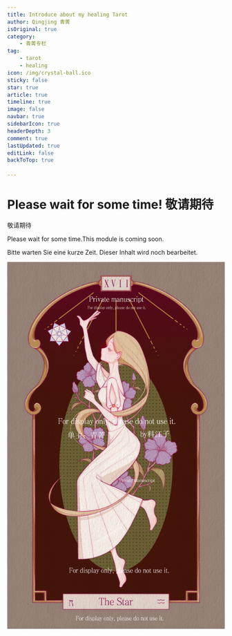 ```yaml
---
title: Introduce about my healing Tarot
author: Qingjing 青菁
isOriginal: true
category: 
    - 青菁专栏
tag:
    - tarot
    - healing
icon: /img/crystal-ball.ico
sticky: false
star: true
article: true
timeline: true
image: false
navbar: true
sidebarIcon: true
headerDepth: 3
comment: true
lastUpdated: true
editLink: false
backToTop: true

---
```




# Please wait for some time! 敬请期待

敬请期待

Please wait for some time.This module is coming soon. 

Bitte warten Sie eine kurze Zeit. Dieser Inhalt wird noch bearbeitet.   

![image.png](./intro.assets/img_0411.png)
